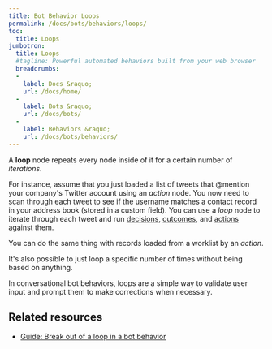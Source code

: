 ```yaml
---
title: Bot Behavior Loops
permalink: /docs/bots/behaviors/loops/
toc:
  title: Loops
jumbotron:
  title: Loops
  #tagline: Powerful automated behaviors built from your web browser
  breadcrumbs:
  -
    label: Docs &raquo;
    url: /docs/home/
  -
    label: Bots &raquo;
    url: /docs/bots/
  -
    label: Behaviors &raquo;
    url: /docs/bots/behaviors/
---
```


A **loop** node repeats every node inside of it for a certain number of _iterations_.

For instance, assume that you just loaded a list of tweets that @mention your company's Twitter account using an _action_ node.  You now need to scan through each tweet to see if the username matches a contact record in your address book (stored in a custom field).  You can use a _loop_ node to iterate through each tweet and run [decisions](/docs/bots/behaviors/decisions/), [outcomes](/docs/bots/behaviors/decisions/), and [actions](/docs/bots/behaviors/actions/) against them.

You can do the same thing with records loaded from a worklist by an _action_.

It's also possible to just loop a specific number of times without being based on anything.

In conversational bot behaviors, loops are a simple way to validate user input and prompt them to make corrections when necessary.

## Related resources

* [Guide: Break out of a loop in a bot behavior](/guides/bots/break-loop-in-bots/)
